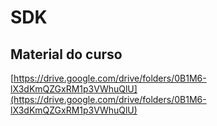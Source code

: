 # SDK

## Material do curso

[https://drive.google.com/drive/folders/0B1M6-lX3dKmQZGxRM1p3VWhuQlU](https://drive.google.com/drive/folders/0B1M6-lX3dKmQZGxRM1p3VWhuQlU)
